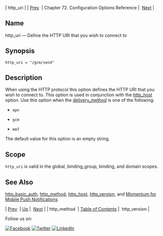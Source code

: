 | http_uri |
| [Prev](conf.ref.http_method.php)  | Chapter 72. Configuration Options Reference |  [Next](conf.ref.http_version.php) |

<a name="conf.ref.http_uri"></a>
## Name

http_uri — Define the HTTP URI that you wish to connect to

## Synopsis

`http_uri = "/gcm/send"`

<a name="idp24939056"></a>
## Description

When using the HTTP protocol this option defines the HTTP URI that you wish to connect to. This option is used in conjunction with the [http_host](conf.ref.http_host.php "http_host") option. Use this option when the [delivery_method](conf.ref.delivery_method.php "delivery_method") is one of the following:

*   `apn`

*   `gcm`

*   `mm7`

The default value for this option is an empty string.

<a name="idp24947168"></a>
## Scope

`http_uri` is valid in the global, binding_group, binding, and domain scopes.

<a name="idp24949024"></a>
## See Also

[http_basic_auth](conf.ref.http_basic_auth.php "http_basic_auth"), [http_method](conf.ref.http_method.php "http_method"), [http_host](conf.ref.http_host.php "http_host"), [http_version](conf.ref.http_version.php "http_version"), and [Momentum for Mobile Push Notifications](https://support.messagesystems.com/docs/web-push/)

| [Prev](conf.ref.http_method.php)  | [Up](config.options.ref.php) |  [Next](conf.ref.http_version.php) |
| http_method  | [Table of Contents](index.php) |  http_version |

Follow us on:

[![Facebook](https://support.messagesystems.com/images/icon-facebook.png)](http://www.facebook.com/messagesystems) [![Twitter](https://support.messagesystems.com/images/icon-twitter.png)](http://twitter.com/#!/MessageSystems) [![LinkedIn](https://support.messagesystems.com/images/icon-linkedin.png)](http://www.linkedin.com/company/message-systems)